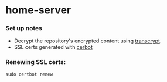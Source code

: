 # home-server

### Set up notes
* Decrypt the repository's encrypted content using [transcrypt](https://github.com/elasticdog/transcrypt).
* SSL certs generated with [cerbot](https://certbot.eff.org/)

### Renewing SSL certs:
`sudo certbot renew`
